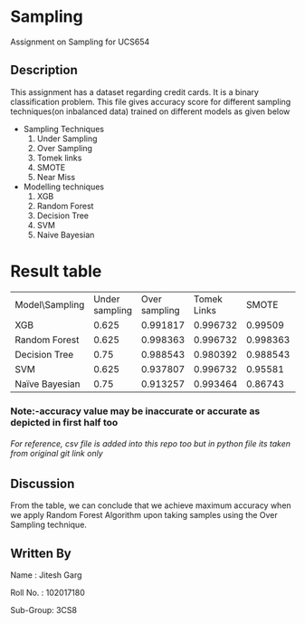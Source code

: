 # Sampling
Assignment on Sampling for UCS654

## Description
This assignment has a dataset regarding credit cards.
It is a binary classification problem.
This file gives accuracy score for different sampling techniques(on inbalanced data) trained on different models as given below
<ul>
    <li>
        Sampling Techniques
        <ol>
            <li>
                Under Sampling
            </li>
            <li>
                Over Sampling
            </li>
            <li>
                Tomek links
            </li>
            <li>
                SMOTE
            </li>
            <li>
                Near Miss
            </li>
        </ol>
    </li>
    <li>
        Modelling techniques
        <ol>
            <li>
                XGB
            </li>
            <li>
                Random Forest
            </li>
            <li>
                Decision Tree
            </li>
            <li>
                SVM
            </li>
            <li>
                Naive Bayesian
            </li>
        </ol>
    </li>
</ul>
<h1>Result table</h1>
 <table>
    <tr>
        <td>Model\Sampling</td>
        <td>Under sampling</td>
        <td>Over sampling</td>
        <td>Tomek Links</td>
        <td>SMOTE</td>
        <td>Near Miss</td>
    </tr>
    <tr>
        <td>XGB</td>
        <td>0.625</td>
        <td>0.991817</td>
        <td>0.996732</td>
        <td>0.99509</td>
        <td>0.125</td>
    </tr>
    <tr>
        <td>Random Forest</td>
        <td>0.625</td>
        <td>0.998363</td>
        <td>0.996732</td>
        <td>0.998363</td>
        <td>0.125</td>
    </tr>
    <tr>
        <td>Decision Tree</td>
        <td>0.75</td>
        <td>0.988543</td>
        <td>0.980392</td>
        <td>0.988543</td>
        <td>0.25</td>
    </tr>
    <tr>
        <td>SVM</td>
        <td>0.625</td>
        <td>0.937807</td>
        <td>0.996732</td>
        <td>0.95581</td>
        <td>0.5</td>
    </tr>
    <tr>
        <td>Naïve Bayesian</td>
        <td>0.75</td>
        <td>0.913257</td>
        <td>0.993464</td>
        <td>0.86743</td>
        <td>0.375</td>
    </tr>
</table>

<h3>Note:-accuracy value may be inaccurate or accurate as depicted in first half too</h3>
<h6>For reference, csv file is added into this repo too but in python file its taken from original git link only</h6>

## Discussion
From the table, we can conclude that we achieve maximum accuracy when we apply Random Forest Algorithm upon taking samples using the Over Sampling technique.

## Written By
Name : Jitesh Garg
  
Roll No. : 102017180

Sub-Group: 3CS8
